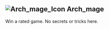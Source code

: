 ## ![Arch_mage_Icon](https://raw.githubusercontent.com/1IlIl/wikidata/main/achievement_icons/Arch_mage.png) Arch_mage





Win a rated game. No secrets or tricks here.

